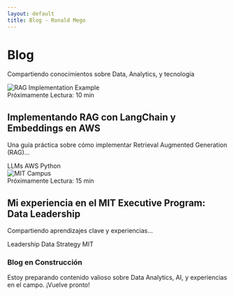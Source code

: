 ```yaml
---
layout: default
title: Blog - Ronald Mego
---
```


<div class="blog-header">
  <h1>Blog</h1>
  <p class="subtitle">Compartiendo conocimientos sobre Data, Analytics, y tecnología</p>
</div>

<!-- Ejemplo de estructura para posts -->
<div class="posts-container">
  <!-- 
  Para crear un nuevo post:
  1. Crea un archivo en /_posts/YYYY-MM-DD-titulo-del-post.md
  2. Usa este formato de frontmatter:
  
  ---
  layout: post
  title: "Título del Post"
  date: 2024-04-15
  cover_image: /assets/images/blog/2024-04-15-post/cover.jpg
  tags: [AWS, Python, LLMs]
  reading_time: 10
  ---
  
  # Usando Markdown (recomendado)
  Escribe tu contenido normalmente en Markdown:
  
  ![Descripción de imagen](/assets/images/blog/2024-04-15-post/imagen1.jpg)
  
  ## Subtítulo
  Contenido normal...
  
  # Usando HTML cuando necesites más control
  <div class="custom-layout">
    <img src="/assets/images/blog/2024-04-15-post/imagen2.jpg" alt="Descripción" class="custom-image">
    <p class="image-caption">Descripción detallada de la imagen</p>
  </div>
  -->

  <!-- Example Post 1 - Coming Soon -->
  <article class="post-preview coming-soon">
    <div class="post-cover">
      <img src="/assets/images/blog/placeholder-rag.jpg" alt="RAG Implementation Example">
    </div>
    <div class="post-meta">
      <span class="date">Próximamente</span>
      <span class="reading-time">Lectura: 10 min</span>
    </div>
    <h2>Implementando RAG con LangChain y Embeddings en AWS</h2>
    <p class="preview-text">Una guía práctica sobre cómo implementar Retrieval Augmented Generation (RAG)...</p>
    <div class="tags">
      <span class="tag">LLMs</span>
      <span class="tag">AWS</span>
      <span class="tag">Python</span>
    </div>
  </article>

  <!-- Example Post 2 - Coming Soon -->
  <article class="post-preview coming-soon">
    <div class="post-cover">
      <img src="/assets/images/blog/placeholder-mit.jpg" alt="MIT Campus">
    </div>
    <div class="post-meta">
      <span class="date">Próximamente</span>
      <span class="reading-time">Lectura: 15 min</span>
    </div>
    <h2>Mi experiencia en el MIT Executive Program: Data Leadership</h2>
    <p class="preview-text">Compartiendo aprendizajes clave y experiencias...</p>
    <div class="tags">
      <span class="tag">Leadership</span>
      <span class="tag">Data Strategy</span>
      <span class="tag">MIT</span>
    </div>
  </article>
</div>

<div class="section-message">
  <i class="fas fa-tools"></i>
  <h3>Blog en Construcción</h3>
  <p>Estoy preparando contenido valioso sobre Data Analytics, AI, y experiencias en el campo. ¡Vuelve pronto!</p>
</div>